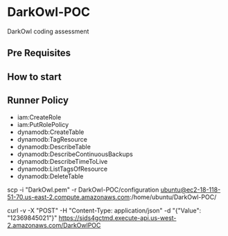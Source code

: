 # DarkOwl-POC
DarkOwl coding assessment

## Pre Requisites

## How to start

## Runner Policy
* iam:CreateRole
* iam:PutRolePolicy
* dynamodb:CreateTable
* dynamodb:TagResource
* dynamodb:DescribeTable
* dynamodb:DescribeContinuousBackups
* dynamodb:DescribeTimeToLive
* dynamodb:ListTagsOfResource
* dynamodb:DeleteTable

scp -i "DarkOwl.pem" -r DarkOwl-POC/configuration ubuntu@ec2-18-118-51-70.us-east-2.compute.amazonaws.com:/home/ubuntu/DarkOwl-POC/

curl -v -X "POST" -H "Content-Type: application/json" -d "{\"Value\": \"12369845021\"}" https://sids4gctmd.execute-api.us-west-2.amazonaws.com/DarkOwlPOC